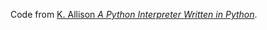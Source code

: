 Code from [K. Allison *A Python Interpreter Written in Python*](http://www.aosabook.org/en/500L/a-python-interpreter-written-in-python.html).